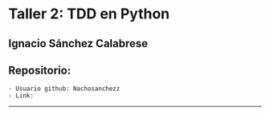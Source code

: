 # Taller 2: TDD en Python

## Ignacio Sánchez Calabrese

## Repositorio:
    - Usuario github: Nachosanchezz
    - Link: 

--------------------------------------------------------

